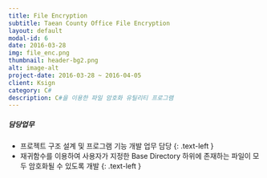 ```yaml
---
title: File Encryption 
subtitle: Taean County Office File Encryption
layout: default
modal-id: 6
date: 2016-03-28
img: file_enc.png
thumbnail: header-bg2.png
alt: image-alt
project-date: 2016-03-28 ~ 2016-04-05
client: Ksign
category: C#
description: C#을 이용한 파일 암호화 유틸리티 프로그램
---
```

##### 담당업무
* 프로젝트 구조 설계 및 프로그램 기능 개발 업무 담당
{: .text-left }
* 재귀함수를 이용하여 사용자가 지정한 Base Directory 하위에 존재하는 파일이 모두 암호화될 수 있도록 개발
{: .text-left }
 